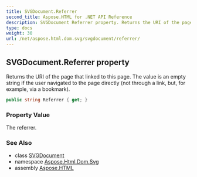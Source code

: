 ```yaml
---
title: SVGDocument.Referrer
second_title: Aspose.HTML for .NET API Reference
description: SVGDocument Referrer property. Returns the URI of the page that linked to this page. The value is an empty string if the user navigated to the page directly not through a link but for example via a bookmark
type: docs
weight: 30
url: /net/aspose.html.dom.svg/svgdocument/referrer/
---
```

## SVGDocument.Referrer property

Returns the URI of the page that linked to this page. The value is an empty string if the user navigated to the page directly (not through a link, but, for example, via a bookmark).

```csharp
public string Referrer { get; }
```

### Property Value

The referrer.

### See Also

* class [SVGDocument](../)
* namespace [Aspose.Html.Dom.Svg](../../../aspose.html.dom.svg/)
* assembly [Aspose.HTML](../../../)
